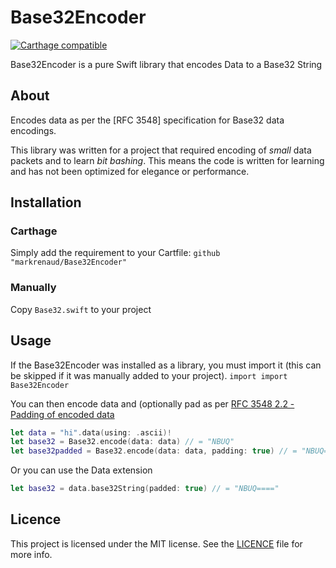 #  Base32Encoder 
[![Carthage compatible](https://img.shields.io/badge/Carthage-compatible-4BC51D.svg?style=flat)](https://github.com/Carthage/Carthage)

Base32Encoder is a pure Swift library that encodes Data to a Base32 String

## About
Encodes data as per the [RFC 3548] specification for Base32 data encodings.  

This library was written for a project that required encoding of *small* data packets and to learn *bit bashing*.  This means the code is written for learning and has not been optimized for elegance or performance.

## Installation

### Carthage
Simply add the requirement to your Cartfile:
`github "markrenaud/Base32Encoder"`

### Manually
Copy `Base32.swift` to your project

## Usage

If the Base32Encoder was installed as a library, you must import it (this can be skipped if it was manually added to your project).
`import import Base32Encoder`

You can then encode data and (optionally pad as per [RFC 3548 2.2 - Padding of encoded data](https://tools.ietf.org/html/rfc3548#section-2.2)
```swift
let data = "hi".data(using: .ascii)!
let base32 = Base32.encode(data: data) // = "NBUQ"
let base32padded = Base32.encode(data: data, padding: true) // = "NBUQ===="
```
Or you can use the Data extension
```swift
let base32 = data.base32String(padded: true) // = "NBUQ===="
```
## Licence
This project is licensed under the MIT license.  See the [LICENCE](LICENSE) file for more info.
